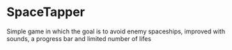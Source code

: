 # SpaceTapper
Simple game in which the goal is to avoid enemy spaceships, improved with sounds, a progress bar and limited number of lifes
